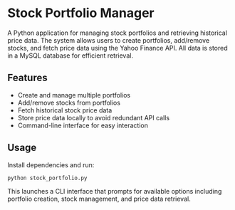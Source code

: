 # Stock Portfolio Manager

A Python application for managing stock portfolios and retrieving historical price data. The system allows users to create portfolios, add/remove stocks, and fetch price data using the Yahoo Finance API. All data is stored in a MySQL database for efficient retrieval.

## Features
- Create and manage multiple portfolios
- Add/remove stocks from portfolios  
- Fetch historical stock price data
- Store price data locally to avoid redundant API calls
- Command-line interface for easy interaction

## Usage
Install dependencies and run:
```bash
python stock_portfolio.py
```

This launches a CLI interface that prompts for available options including portfolio creation, stock management, and price data retrieval.
